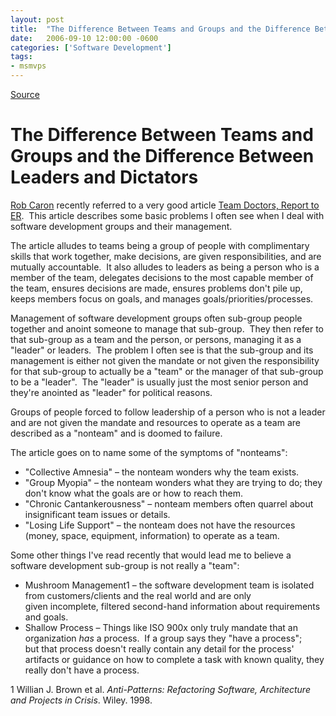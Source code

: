 ```yaml
---
layout: post
title:  "The Difference Between Teams and Groups and the Difference Between Leaders and Dictators"
date:   2006-09-10 12:00:00 -0600
categories: ['Software Development']
tags:
- msmvps
---
```

[Source](http://blogs.msmvps.com/peterritchie/2006/09/11/the-difference-between-teams-and-groups-and-the-difference-between-leaders-and-dictators/ "Permalink to The Difference Between Teams and Groups and the Difference Between Leaders and Dictators")

# The Difference Between Teams and Groups and the Difference Between Leaders and Dictators

[Rob Caron][1] recently referred to a very good article [Team Doctors, Report to ER][2].  This article describes some basic problems I often see when I deal with software development groups and their management.

The article alludes to teams being a group of people with complimentary skills that work together, make decisions, are given responsibilities, and are mutually accountable.  It also alludes to leaders as being a person who is a member of the team, delegates decisions to the most capable member of the team, ensures decisions are made, ensures problems don't pile up, keeps members focus on goals, and manages goals/priorities/processes.

Management of software development groups often sub-group people together and anoint someone to manage that sub-group.  They then refer to that sub-group as a team and the person, or persons, managing it as a "leader" or leaders.  The problem I often see is that the sub-group and its management is either not given the mandate or not given the responsibility for that sub-group to actually be a "team" or the manager of that sub-group to be a "leader".  The "leader" is usually just the most senior person and they're anointed as "leader" for political reasons.

Groups of people forced to follow leadership of a person who is not a leader and are not given the mandate and resources to operate as a team are described as a "nonteam" and is doomed to failure.

The article goes on to name some of the symptoms of "nonteams":

* "Collective Amnesia" – the nonteam wonders why the team exists.
* "Group Myopia" – the nonteam wonders what they are trying to do; they don't know what the goals are or how to reach them.
* "Chronic Cantankerousness" – nonteam members often quarrel about insignificant team issues or details.
* "Losing Life Support" – the nonteam does not have the resources (money, space, equipment, information) to operate as a team.

Some other things I've read recently that would lead me to believe a software development sub-group is not really a "team":

* Mushroom Management1 – the software development team is isolated from customers/clients and the real world and are only given incomplete, filtered second-hand information about requirements and goals.
* Shallow Process – Things like ISO 900x only truly mandate that an organization _has_ a process.  If a group says they "have a process"; but that process doesn't really contain any detail for the process' artifacts or guidance on how to complete a task with known quality, they really don't have a process. 

1 Willian J. Brown et al. _Anti-Patterns: Refactoring Software, Architecture and Projects in Crisis_. Wiley. 1998.

[1]: http://blogs.msdn.com/robcaron/default.aspx
[2]: http://www.fastcompany.com/magazine/13/sickteams.html

